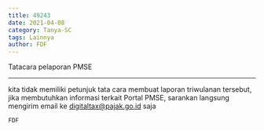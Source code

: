 ```yaml
---
title: 49243
date: 2021-04-08
category: Tanya-SC
tags: Lainnya
author: FDF
---
```


Tatacara pelaporan PMSE

---

kita tidak memiliki petunjuk tata cara membuat laporan triwulanan tersebut, jika membutuhkan informasi terkait Portal PMSE, sarankan langsung mengirim email ke digitaltax@pajak.go.id saja

`FDF`
